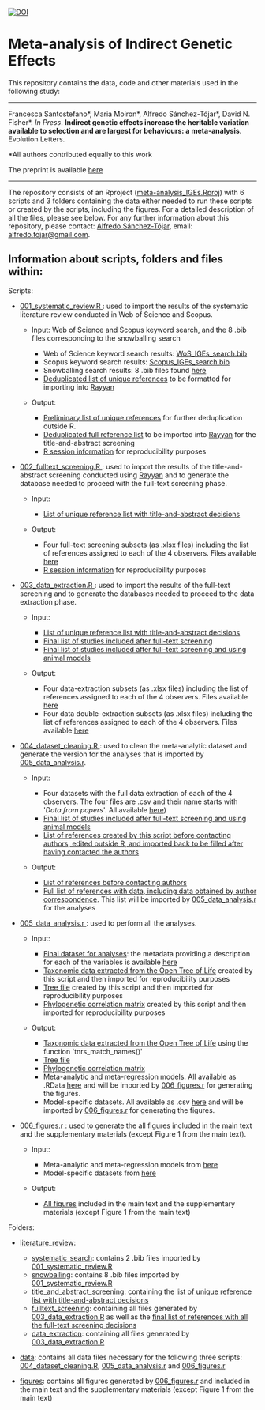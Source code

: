 [![DOI](https://zenodo.org/badge/DOI/10.5281/zenodo.13766382.svg)](https://doi.org/10.5281/zenodo.13766382)

# Meta-analysis of Indirect Genetic Effects

This repository contains the data, code and other materials used in the following study:

---

Francesca Santostefano*, Maria Moiron*, Alfredo Sánchez-Tójar*, David N. Fisher*. *In Press*. **Indirect genetic effects increase the heritable variation available to selection and are largest for behaviours: a meta-analysis**. Evolution Letters. 

*All authors contributed equally to this work

The preprint is available [here](https://doi.org/10.1101/2024.05.17.594196)

---

The repository consists of an Rproject ([meta-analysis_IGEs.Rproj](https://github.com/ASanchez-Tojar/meta-analysis_IGEs/blob/main/meta-analysis_IGEs.Rproj)) with 6 scripts and 3 folders containing the data either needed to run these scripts or created by the scripts, including the figures. For a detailed description of all the files, please see below. For any further information about this repository, please contact: [Alfredo Sánchez-Tójar](https://scholar.google.co.uk/citations?hl=en&user=Sh-Rjq8AAAAJ&view_op=list_works&sortby=pubdate), email: alfredo.tojar@gmail.com. 

## Information about scripts, folders and files within:

Scripts:
-	[001_systematic_review.R ](https://github.com/ASanchez-Tojar/meta-analysis_IGEs/blob/main/001_systematic_review.R): used to import the results of the systematic literature review conducted in Web of Science and Scopus.
  
    * Input: Web of Science and Scopus keyword search, and the 8 .bib files corresponding to the snowballing search
      - Web of Science keyword search results: [WoS_IGEs_search.bib](https://github.com/ASanchez-Tojar/meta-analysis_IGEs/blob/main/literature_review/systematic_search/WoS_IGEs_search.bib)
      - Scopus keyword search results: [Scopus_IGEs_search.bib](https://github.com/ASanchez-Tojar/meta-analysis_IGEs/blob/main/literature_review/systematic_search/Scopus_IGEs_search.bib)
      - Snowballing search results: 8 .bib files found [here](https://github.com/ASanchez-Tojar/meta-analysis_IGEs/tree/main/literature_review/snowballing)
      - [Deduplicated list of unique references](https://github.com/ASanchez-Tojar/meta-analysis_IGEs/blob/main/literature_review/search_unique_references_extracted.csv) to be formatted for importing into [Rayyan](https://rayyan.qcri.org/)
    
    * Output:
      - [Preliminary list of unique references](https://github.com/ASanchez-Tojar/meta-analysis_IGEs/blob/main/literature_review/search_unique_references_extracted.csv) for further deduplication outside R.
      - [Deduplicated full reference list](https://github.com/ASanchez-Tojar/meta-analysis_IGEs/blob/main/literature_review/IGE_search_unique_references_rayyan.csv) to be imported into [Rayyan](https://rayyan.qcri.org/) for the title-and-abstract screening
      - [R session information](https://github.com/ASanchez-Tojar/meta-analysis_IGEs/blob/main/literature_review/deduplicating_Rpackages_session.txt) for reproducibility purposes
  
-	[002_fulltext_screening.R ](https://github.com/ASanchez-Tojar/meta-analysis_IGEs/blob/main/002_fulltext_screening.R): used to import the results of the title-and-abstract screening conducted using [Rayyan](https://rayyan.qcri.org/) and to generate the database needed to proceed with the full-text screening phase.
  
    * Input:
      - [List of unique reference list with title-and-abstract decisions](https://github.com/ASanchez-Tojar/meta-analysis_IGEs/blob/main/literature_review/title_and_abstract_screening/title-and-abstract_decisions_rayyan_studyID.csv)
    
    * Output:
      - Four full-text screening subsets (as .xlsx files) including the list of references assigned to each of the 4 observers. Files available [here](https://github.com/ASanchez-Tojar/meta-analysis_IGEs/tree/main/literature_review/fulltext_screening)
      - [R session information](https://github.com/ASanchez-Tojar/meta-analysis_IGEs/blob/main/literature_review/fulltext_screening/fulltext_templates_Rpackages_session.txt) for reproducibility purposes
      
-	[003_data_extraction.R ](https://github.com/ASanchez-Tojar/meta-analysis_IGEs/blob/main/003_data_extraction.R): used to import the results of the full-text screening and to generate the databases needed to proceed to the data extraction phase.
  
    * Input:
      - [List of unique reference list with title-and-abstract decisions](https://github.com/ASanchez-Tojar/meta-analysis_IGEs/blob/main/literature_review/title_and_abstract_screening/title-and-abstract_decisions_rayyan_studyID.csv)
      - [Final list of studies included after full-text screening](https://github.com/ASanchez-Tojar/meta-analysis_IGEs/blob/main/literature_review/fulltext_screening/Final_fulltext_screening_responses_including_conflict_resolution_google_form_data.xlsx)
      - [Final list of studies included after full-text screening and using animal models](https://github.com/ASanchez-Tojar/meta-analysis_IGEs/blob/main/literature_review/data_extraction/animal_model_papers_to_be_assigned_20200703.csv)
    
    * Output:
      - Four data-extraction subsets (as .xlsx files) including the list of references assigned to each of the 4 observers. Files available [here](https://github.com/ASanchez-Tojar/meta-analysis_IGEs/tree/main/literature_review/data_extraction)
      - Four data double-extraction subsets (as .xlsx files) including the list of references assigned to each of the 4 observers. Files available [here](https://github.com/ASanchez-Tojar/meta-analysis_IGEs/tree/main/literature_review/data_extraction/double-checking)
        
-	[004_dataset_cleaning.R ](https://github.com/ASanchez-Tojar/meta-analysis_IGEs/blob/main/004_dataset_cleaning.R): used to clean the meta-analytic dataset and generate the version for the analyses that is imported by [005_data_analysis.r](https://github.com/ASanchez-Tojar/meta-analysis_IGEs/blob/main/005_data_analysis.r).
  
    * Input:
      - Four datasets with the full data extraction of each of the 4 observers. The four files are .csv and their name starts with '*Data from papers*'. All available [here](https://github.com/ASanchez-Tojar/meta-analysis_IGEs/tree/main/data))
      - [Final list of studies included after full-text screening and using animal models](https://github.com/ASanchez-Tojar/meta-analysis_IGEs/blob/main/data/animal_model_papers_to_be_assigned_full.csv)
      - [List of references created by this script before contacting authors, edited outside R, and imported back to be filled after having contacted the authors](https://github.com/ASanchez-Tojar/meta-analysis_IGEs/blob/main/data/fulldataset.csv)
    
    * Output:
      - [List of references before contacting authors](https://github.com/ASanchez-Tojar/meta-analysis_IGEs/blob/main/data/fulldataset.csv)
      - [Full list of references with data, including data obtained by author correspondence](https://github.com/ASanchez-Tojar/meta-analysis_IGEs/blob/main/data/dataset_final_after_cleaning_and_adding_author_contact_FS_MM.csv). This list will be imported by [005_data_analysis.r](https://github.com/ASanchez-Tojar/meta-analysis_IGEs/blob/main/005_data_analysis.r) for the analyses
        
-	[005_data_analysis.r ](https://github.com/ASanchez-Tojar/meta-analysis_IGEs/blob/main/005_data_analysis.r): used to perform all the analyses.
  
    * Input: 
      - [Final dataset for analyses](https://github.com/ASanchez-Tojar/meta-analysis_IGEs/blob/main/data/dataset_final_after_cleaning_and_adding_author_contact_FS_MM.csv): the metadata providing a description for each of the variables is available [here](https://github.com/ASanchez-Tojar/meta-analysis_IGEs/blob/main/data/dataset_final_after_cleaning_and_adding_author_contact_FS_MM_METADATA.txt)
      - [Taxonomic data extracted from the Open Tree of Life](https://github.com/ASanchez-Tojar/meta-analysis_IGEs/blob/main/data/taxa_Open_Tree_of_Life.RData) created by this script and then imported for reproducibility purposes
      - [Tree file](https://github.com/ASanchez-Tojar/meta-analysis_IGEs/blob/main/data/tree.Rdata) created by this script and then imported for reproducibility purposes
      - [Phylogenetic correlation matrix](https://github.com/ASanchez-Tojar/meta-analysis_IGEs/blob/main/data/phylo_cor.Rdata) created by this script and then imported for reproducibility purposes
    
    * Output:
      - [Taxonomic data extracted from the Open Tree of Life](https://github.com/ASanchez-Tojar/meta-analysis_IGEs/blob/main/data/taxa_Open_Tree_of_Life.RData) using the function 'tnrs_match_names()'
      - [Tree file](https://github.com/ASanchez-Tojar/meta-analysis_IGEs/blob/main/data/tree.Rdata)
      - [Phylogenetic correlation matrix](https://github.com/ASanchez-Tojar/meta-analysis_IGEs/blob/main/data/phylo_cor.Rdata)
      - Meta-analytic and meta-regression models. All available as .RData [here](https://github.com/ASanchez-Tojar/meta-analysis_IGEs/tree/main/data/models) and will be imported by [006_figures.r](https://github.com/ASanchez-Tojar/meta-analysis_IGEs/blob/main/006_figures.r) for generating the figures.
      - Model-specific datasets. All available as .csv [here](https://github.com/ASanchez-Tojar/meta-analysis_IGEs/tree/main/data/subsets) and will be imported by [006_figures.r](https://github.com/ASanchez-Tojar/meta-analysis_IGEs/blob/main/006_figures.r) for generating the figures.
        
-	[006_figures.r ](https://github.com/ASanchez-Tojar/meta-analysis_IGEs/blob/main/006_figures.r): used to generate the all figures included in the main text and the supplementary materials (except Figure 1 from the main text).
  
    * Input:
      - Meta-analytic and meta-regression models from [here](https://github.com/ASanchez-Tojar/meta-analysis_IGEs/tree/main/data/models)
      - Model-specific datasets from [here](https://github.com/ASanchez-Tojar/meta-analysis_IGEs/tree/main/data/subsets)
    
    * Output:
      - [All figures](https://github.com/ASanchez-Tojar/meta-analysis_IGEs/tree/main/figures) included in the main text and the supplementary materials (except Figure 1 from the main text)

Folders:
-	[literature_review](https://github.com/ASanchez-Tojar/meta-analysis_IGEs/tree/main/literature_review):
    * [systematic_search](https://github.com/ASanchez-Tojar/meta-analysis_IGEs/tree/main/literature_review/systematic_search): contains 2 .bib files imported by [001_systematic_review.R](https://github.com/ASanchez-Tojar/meta-analysis_IGEs/blob/main/001_systematic_review.R)
    * [snowballing](https://github.com/ASanchez-Tojar/meta-analysis_IGEs/tree/main/literature_review/snowballing): contains 8 .bib files imported by [001_systematic_review.R](https://github.com/ASanchez-Tojar/meta-analysis_IGEs/blob/main/001_systematic_review.R)
    * [title_and_abstract_screening](https://github.com/ASanchez-Tojar/meta-analysis_IGEs/tree/main/literature_review/title_and_abstract_screening): containing the [list of unique reference list with title-and-abstract decisions](https://github.com/ASanchez-Tojar/meta-analysis_IGEs/blob/main/literature_review/title_and_abstract_screening/title-and-abstract_decisions_rayyan_studyID.csv)
    * [fulltext_screening](https://github.com/ASanchez-Tojar/meta-analysis_IGEs/tree/main/literature_review/fulltext_screening): containing all files generated by [003_data_extraction.R](https://github.com/ASanchez-Tojar/meta-analysis_IGEs/blob/main/003_data_extraction.R) as well as the [final list of references with all the full-text screening decisions](https://github.com/ASanchez-Tojar/meta-analysis_IGEs/blob/main/literature_review/fulltext_screening/Final_fulltext_screening_responses_including_conflict_resolution_google_form_data.xlsx)
    * [data_extraction](https://github.com/ASanchez-Tojar/meta-analysis_IGEs/tree/main/literature_review/data_extraction): containing all files generated by [003_data_extraction.R](https://github.com/ASanchez-Tojar/meta-analysis_IGEs/blob/main/003_data_extraction.R)

- [data](https://github.com/ASanchez-Tojar/meta-analysis_IGEs/tree/main/data): contains all data files necessary for the following three scripts: [004_dataset_cleaning.R](https://github.com/ASanchez-Tojar/meta-analysis_IGEs/blob/main/004_dataset_cleaning.R), [005_data_analysis.r](https://github.com/ASanchez-Tojar/meta-analysis_IGEs/blob/main/005_data_analysis.r) and [006_figures.r](https://github.com/ASanchez-Tojar/meta-analysis_IGEs/blob/main/006_figures.r)

- [figures](https://github.com/ASanchez-Tojar/meta-analysis_IGEs/tree/main/figures): contains all figures generated by [006_figures.r](https://github.com/ASanchez-Tojar/meta-analysis_IGEs/blob/main/006_figures.r) and included in the main text and the supplementary materials (except Figure 1 from the main text)
